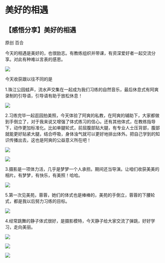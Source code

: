 # 美好的相遇


## **【感悟分享】美好的相遇**

原创 百合 　

今天的相遇是美好的，也很励志。有教练组织并带课，有资深爱好者一起交流分享。对此有种难以言表的感恩。

![](https://oss.metamind.eu.org/c10e5b6baae2877b1fe2c.jpg.jpeg)


今天收获跟以往不同的是

   1.珠江公园蛙声，流水声交集在一起成为我们习练的自然音乐，最后休息式有阿爽录制的引导语，引导语有助于放松休息！

![](https://oss.metamind.eu.org/012cf046efbdbae8cfdd8.jpg.jpeg)


 2.习练完毕一起逛园拍美照，今天体验了阿爽的私教，在阿爽的辅助下，大家都做到手倒立了，对于我来说又增强了体式练习的信心。还有其他体式，在教练指导下，动作更加标准化。比如单腿轮式，前屈腹部贴大腿，有专业人士压背部，腹部就能更好贴紧大腿，结合呼吸，身体浊气就可以更好地排出体外。把自己学到的知识传播出去，这也是阿爽的公益意义所在吧！

![](https://oss.metamind.eu.org/fcb0b3913d9203849dce7.jpg.jpeg)

![](https://oss.metamind.eu.org/8b90b662fb4416c0dd806.jpg.jpeg)


 3.摄影是一项体力活，几乎是梦梦一个人承担。期间还当导演。让咱们收获美美的相片。有梦梦，有快乐，有美照！哈哈。

![](https://oss.metamind.eu.org/5918824fb37c6b9a4bbfa.jpg.jpeg)


  5.第一次见美苑，蓉蓉，她们的体式也是棒棒的，美苑的手倒立，蓉蓉的下腰轮式，都是我以后努力习练的目标。

![](https://oss.metamind.eu.org/a52804f5086c96e428b9b.jpg.jpeg)


 4.经常跳舞的静子体式很好，是摄影模特，今天静子给大家交流了弹跳，好好学习，走向美丽。

![](https://oss.metamind.eu.org/c6a3c70754f3c76788e1d.jpg.jpeg)

![](https://oss.metamind.eu.org/c558425acbbe100c689c6.jpg.jpeg)

![](https://oss.metamind.eu.org/908aadec530b12cd86e4c.jpg.jpeg)
